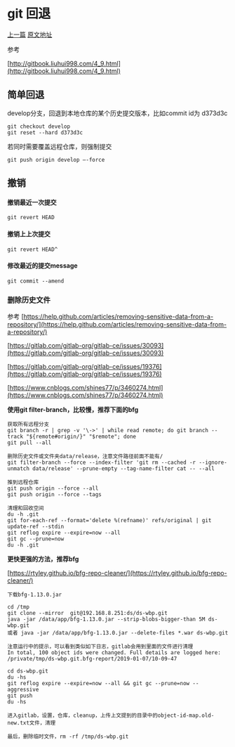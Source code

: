 # git 回退
[上一篇](https://github.com/penghcn/start/git) 
[原文地址](https://github.com/penghcn/start/blob/master/git/git-reset.md)

参考 

[http://gitbook.liuhui998.com/4_9.html](http://gitbook.liuhui998.com/4_9.html)

## 简单回退
develop分支，回退到本地仓库的某个历史提交版本，比如commit id为 d373d3c

    git checkout develop
    git reset --hard d373d3c

若同时需要覆盖远程仓库，则强制提交

    git push origin develop –-force

## 撤销
#### 撤销最近一次提交
    git revert HEAD

#### 撤销上上次提交
    git revert HEAD^

#### 修改最近的提交message
    git commit --amend

### 删除历史文件
参考 [https://help.github.com/articles/removing-sensitive-data-from-a-repository/](https://help.github.com/articles/removing-sensitive-data-from-a-repository/)

[https://gitlab.com/gitlab-org/gitlab-ce/issues/30093](https://gitlab.com/gitlab-org/gitlab-ce/issues/30093)

[https://gitlab.com/gitlab-org/gitlab-ce/issues/19376](https://gitlab.com/gitlab-org/gitlab-ce/issues/19376)

[https://www.cnblogs.com/shines77/p/3460274.html](https://www.cnblogs.com/shines77/p/3460274.html)

**使用git filter-branch，比较慢，推荐下面的bfg**

    获取所有远程分支
    git branch -r | grep -v '\->' | while read remote; do git branch --track "${remote#origin/}" "$remote"; done
    git pull --all

    删除历史文件或文件夹data/release，注意文件路径前面不能有/
    git filter-branch --force --index-filter 'git rm --cached -r --ignore-unmatch data/release' --prune-empty --tag-name-filter cat -- --all

    推到远程仓库
    git push origin --force --all
    git push origin --force --tags
   
    清理和回收空间
    du -h .git
    git for-each-ref --format='delete %(refname)' refs/original | git update-ref --stdin
    git reflog expire --expire=now --all
    git gc --prune=now
    du -h .git

**更快更强的方法，推荐bfg**

[https://rtyley.github.io/bfg-repo-cleaner/](https://rtyley.github.io/bfg-repo-cleaner/)
    
    下载bfg-1.13.0.jar

    cd /tmp
    git clone --mirror  git@192.168.8.251:ds/ds-wbp.git
    java -jar /data/app/bfg-1.13.0.jar --strip-blobs-bigger-than 5M ds-wbp.git
    或者 java -jar /data/app/bfg-1.13.0.jar --delete-files *.war ds-wbp.git

    注意运行中的提示，可以看到类似如下日志，gitlab会用到里面的文件进行清理
    In total, 100 object ids were changed. Full details are logged here:
    /private/tmp/ds-wbp.git.bfg-report/2019-01-07/10-09-47

    cd ds-wbp.git
    du -hs 
    git reflog expire --expire=now --all && git gc --prune=now --aggressive
    git push
    du -hs 

    进入gitlab，设置，仓库，cleanup，上传上文提到的目录中的object-id-map.old-new.txt文件，清理

    最后，删除临时文件，rm -rf /tmp/ds-wbp.git



